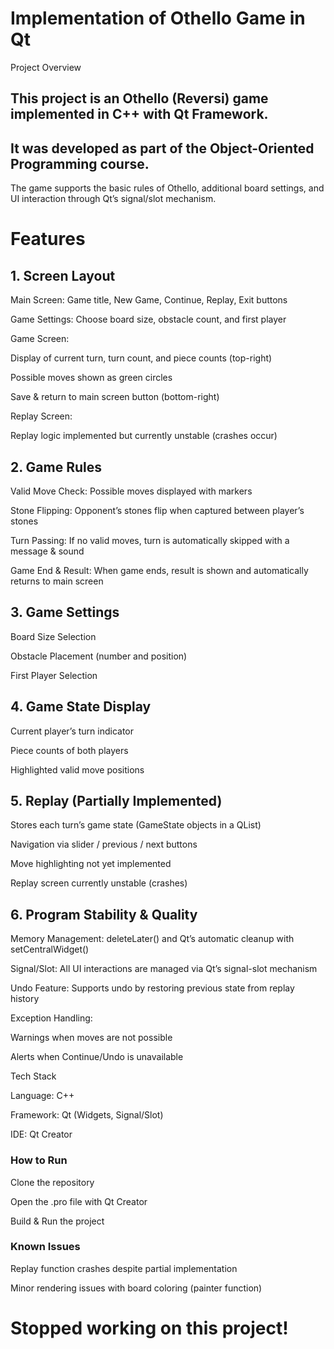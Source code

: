 
# Implementation of Othello Game in Qt
 Project Overview

## This project is an Othello (Reversi) game implemented in C++ with Qt Framework.
## It was developed as part of the Object-Oriented Programming course.

The game supports the basic rules of Othello, additional board settings, and UI interaction through Qt’s signal/slot mechanism.

# Features
## 1. Screen Layout

Main Screen: Game title, New Game, Continue, Replay, Exit buttons

Game Settings: Choose board size, obstacle count, and first player

Game Screen:

Display of current turn, turn count, and piece counts (top-right)

Possible moves shown as green circles

Save & return to main screen button (bottom-right)

Replay Screen:

Replay logic implemented but currently unstable (crashes occur)

## 2. Game Rules

Valid Move Check: Possible moves displayed with markers

Stone Flipping: Opponent’s stones flip when captured between player’s stones

Turn Passing: If no valid moves, turn is automatically skipped with a message & sound

Game End & Result: When game ends, result is shown and automatically returns to main screen

## 3. Game Settings

Board Size Selection

Obstacle Placement (number and position)

First Player Selection

## 4. Game State Display

Current player’s turn indicator

Piece counts of both players

Highlighted valid move positions

## 5. Replay (Partially Implemented)

Stores each turn’s game state (GameState objects in a QList)

Navigation via slider / previous / next buttons

Move highlighting not yet implemented

Replay screen currently unstable (crashes)

## 6. Program Stability & Quality

Memory Management: deleteLater() and Qt’s automatic cleanup with setCentralWidget()

Signal/Slot: All UI interactions are managed via Qt’s signal-slot mechanism

Undo Feature: Supports undo by restoring previous state from replay history

Exception Handling:

Warnings when moves are not possible

Alerts when Continue/Undo is unavailable

 Tech Stack

Language: C++

Framework: Qt (Widgets, Signal/Slot)

IDE: Qt Creator

### How to Run

Clone the repository

Open the .pro file with Qt Creator

Build & Run the project

### Known Issues

Replay function crashes despite partial implementation

Minor rendering issues with board coloring (painter function)


# Stopped working on this project!
